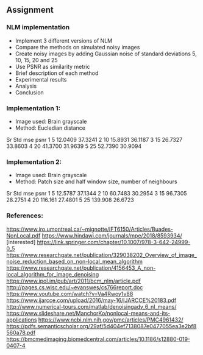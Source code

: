 ## Assignment

### NLM implementation

* Implement 3 different versions of NLM
* Compare the methods on simulated noisy images
* Create noisy images by adding Gaussian noise of standard deviations 5, 10, 15, 20 and 25
* Use PSNR as similarity metric
* Brief description of each method
* Experimental results
* Analysis
* Conclusion


### Implementation 1:

* Image used: Brain grayscale
* Method: Eucledian distance

Sr      Std          mse         psnr
1       5            12.0409     37.3241
2       10           15.8931     36.1187
3       15           26.7327     33.8603
4       20           41.3700     31.9639
5       25           52.7390     30.9094

### Implementation 2:

* Image used: Brain grayscale
* Method: Patch size and half window size, number of neighbours

Sr      Std          mse         psnr
1       5            12.5787     37.1344
2       10           60.7483     30.2954
3       15           96.7305     28.2751
4       20           116.161     27.4801
5       25           139.908     26.6723



### References:

https://www.iro.umontreal.ca/~mignotte/IFT6150/Articles/Buades-NonLocal.pdf
https://www.hindawi.com/journals/mpe/2018/8593934/	[interested]
https://link.springer.com/chapter/10.1007/978-3-642-24999-0_5
https://www.researchgate.net/publication/329038202_Overview_of_image_noise_reduction_based_on_non-local_mean_algorithm
https://www.researchgate.net/publication/4156453_A_non-local_algorithm_for_image_denoising
https://www.ipol.im/pub/art/2011/bcm_nlm/article.pdf
http://pages.cs.wisc.edu/~evanswes/cs766report.doc
https://www.youtube.com/watch?v=Va4Rwoy1v88
https://www.ijarcce.com/upload/2016/may-16/IJARCCE%20183.pdf
http://www.numerical-tours.com/matlab/denoisingadv_6_nl_means/
https://www.slideshare.net/ManchorKo/nonlocal-means-and-its-applications
https://www.ncbi.nlm.nih.gov/pmc/articles/PMC4961432/
https://pdfs.semanticscholar.org/29af/5d404ef7138087e0477055ea3e2bf8560a78.pdf
https://bmcmedimaging.biomedcentral.com/articles/10.1186/s12880-019-0407-4
